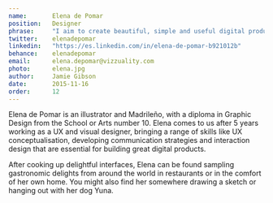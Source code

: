```yaml
---
name: 		Elena de Pomar      
position:   Designer
phrase:     "I aim to create beautiful, simple and useful digital products"
twitter:    elenadepomar
linkedin:   "https://es.linkedin.com/in/elena-de-pomar-b921012b"
behance:	elenadepomar
email:      elena.depomar@vizzuality.com
photo:      elena.jpg
author:     Jamie Gibson
date:       2015-11-16
order:      12
---
```

Elena de Pomar is an illustrator and Madrileño, with a diploma in Graphic Design from the School or Arts number 10. Elena comes to us after 5 years working as a UX and visual designer, bringing a range of skills like UX conceptualisation, developing communication strategies and interaction design that are essential for building great digital products. 

After cooking up delightful interfaces, Elena can be found sampling gastronomic delights from around the world in restaurants or in the comfort of her own home. You might also find her somewhere drawing a sketch or hanging out with her dog Yuna. 